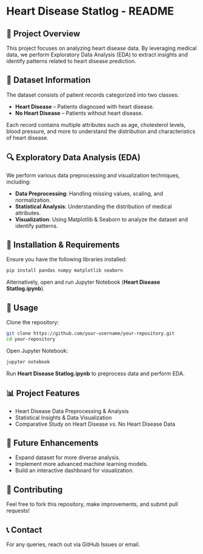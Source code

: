 # Heart Disease Statlog - README

## 📌 Project Overview
This project focuses on analyzing heart disease data. By leveraging medical data, we perform Exploratory Data Analysis (EDA) to extract insights and identify patterns related to heart disease prediction.

## 📂 Dataset Information
The dataset consists of patient records categorized into two classes:

- **Heart Disease** – Patients diagnosed with heart disease.
- **No Heart Disease** – Patients without heart disease.

Each record contains multiple attributes such as age, cholesterol levels, blood pressure, and more to understand the distribution and characteristics of heart disease.

## 🔍 Exploratory Data Analysis (EDA)
We perform various data preprocessing and visualization techniques, including:

- **Data Preprocessing**: Handling missing values, scaling, and normalization.
- **Statistical Analysis**: Understanding the distribution of medical attributes.
- **Visualization**: Using Matplotlib & Seaborn to analyze the dataset and identify patterns.

## 🔧 Installation & Requirements
Ensure you have the following libraries installed:

```bash
pip install pandas numpy matplotlib seaborn
```

Alternatively, open and run Jupyter Notebook (**Heart Disease Statlog.ipynb**).

## 🚀 Usage
Clone the repository:
```bash
git clone https://github.com/your-username/your-repository.git
cd your-repository
```

Open Jupyter Notebook:
```bash
jupyter notebook
```

Run **Heart Disease Statlog.ipynb** to preprocess data and perform EDA.

## 📊 Project Features
- Heart Disease Data Preprocessing & Analysis
- Statistical Insights & Data Visualization
- Comparative Study on Heart Disease vs. No Heart Disease Data

## 🔮 Future Enhancements
- Expand dataset for more diverse analysis.
- Implement more advanced machine learning models.
- Build an interactive dashboard for visualization.

## 🤝 Contributing
Feel free to fork this repository, make improvements, and submit pull requests!

## 📞 Contact
For any queries, reach out via GitHub Issues or email.

